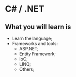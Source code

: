 # C# / .NET

## What you will learn is

- Learn the language;
- Frameworks and tools:
  - ASP.NET;
  - Entity Framework;
  - IoC;
  - LINQ;
  - Others;
